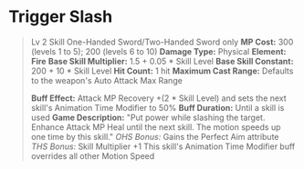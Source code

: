 # __Trigger Slash__ #
>Lv 2 Skill
>One-Handed Sword/Two-Handed Sword only
>**MP Cost:** 300 (levels 1 to 5); 200 (levels 6 to 10)
>**Damage Type:** Physical
> **Element: Fire**
> **Base Skill Multiplier:** 1.5 + 0.05 * Skill Level
> **Base Skill Constant:** 200 + 10 * Skill Level
> **Hit Count:** 1 hit
> **Maximum Cast Range:** Defaults to the weapon's Auto Attack Max Range
> 
> **Buff Effect:** Attack MP Recovery +(2 * Skill Level) and sets the next skill's Animation Time Modifier to 50%
> **Buff Duration:** Until a skill is used
> **Game Description:** "Put power while slashing the target. Enhance Attack MP Heal until the next skill. The motion speeds up one time by this skill."
> *OHS Bonus:* Gains the Perfect Aim attribute
> *THS Bonus:* Skill Multiplier +1
> This skill's Animation Time Modifier buff overrides all other Motion Speed
